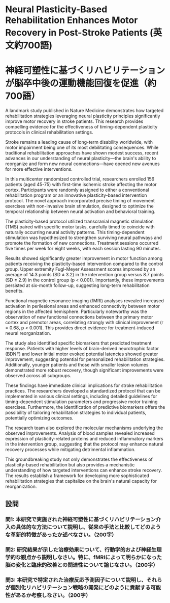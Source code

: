 # Neural Plasticity-Based Rehabilitation Enhances Motor Recovery in Post-Stroke Patients (英文約700語)
# 神経可塑性に基づくリハビリテーションが脳卒中後の運動機能回復を促進（約700語）

A landmark study published in Nature Medicine demonstrates how targeted rehabilitation strategies leveraging neural plasticity principles significantly improve motor recovery in stroke patients. This research provides compelling evidence for the effectiveness of timing-dependent plasticity protocols in clinical rehabilitation settings.

Stroke remains a leading cause of long-term disability worldwide, with motor impairment being one of its most debilitating consequences. While traditional rehabilitation approaches have shown modest success, recent advances in our understanding of neural plasticity—the brain's ability to reorganize and form new neural connections—have opened new avenues for more effective interventions.

In this multicenter randomized controlled trial, researchers enrolled 156 patients (aged 45-75) with first-time ischemic stroke affecting the motor cortex. Participants were randomly assigned to either a conventional rehabilitation program or an innovative plasticity-based intervention protocol. The novel approach incorporated precise timing of movement exercises with non-invasive brain stimulation, designed to optimize the temporal relationship between neural activation and behavioral training.

The plasticity-based protocol utilized transcranial magnetic stimulation (TMS) paired with specific motor tasks, carefully timed to coincide with naturally occurring neural activity patterns. This timing-dependent stimulation was hypothesized to strengthen surviving neural pathways and promote the formation of new connections. Treatment sessions occurred five times per week for eight weeks, with each session lasting 90 minutes.

Results showed significantly greater improvement in motor function among patients receiving the plasticity-based intervention compared to the control group. Upper extremity Fugl-Meyer Assessment scores improved by an average of 14.3 points (SD ± 3.2) in the intervention group versus 8.7 points (SD ± 2.9) in the control group (p < 0.001). Importantly, these improvements persisted at six-month follow-up, suggesting long-term rehabilitation benefits.

Functional magnetic resonance imaging (fMRI) analyses revealed increased activation in perilesional areas and enhanced connectivity between motor regions in the affected hemisphere. Particularly noteworthy was the observation of new functional connections between the primary motor cortex and premotor areas, correlating strongly with clinical improvement (r = 0.68, p < 0.001). This provides direct evidence for treatment-induced neural reorganization.

The study also identified specific biomarkers that predicted treatment response. Patients with higher levels of brain-derived neurotrophic factor (BDNF) and lower initial motor evoked potential latencies showed greater improvement, suggesting potential for personalized rehabilitation strategies. Additionally, younger patients and those with smaller lesion volumes demonstrated more robust recovery, though significant improvements were observed across all subgroups.

These findings have immediate clinical implications for stroke rehabilitation practices. The researchers developed a standardized protocol that can be implemented in various clinical settings, including detailed guidelines for timing-dependent stimulation parameters and progressive motor training exercises. Furthermore, the identification of predictive biomarkers offers the possibility of tailoring rehabilitation strategies to individual patients, potentially optimizing outcomes.

The research team also explored the molecular mechanisms underlying the observed improvements. Analysis of blood samples revealed increased expression of plasticity-related proteins and reduced inflammatory markers in the intervention group, suggesting that the protocol may enhance natural recovery processes while mitigating detrimental inflammation.

This groundbreaking study not only demonstrates the effectiveness of plasticity-based rehabilitation but also provides a mechanistic understanding of how targeted interventions can enhance stroke recovery. The results establish a framework for developing more sophisticated rehabilitation strategies that capitalize on the brain's natural capacity for reorganization.

## 設問

### 問1: 本研究で実施された神経可塑性に基づくリハビリテーション介入の具体的な方法について説明し、従来の手法と比較してどのような革新的特徴があったか述べなさい。（200字）

### 問2: 研究結果が示した治療効果について、行動学的および神経生理学的な観点から説明しなさい。特に、fMRIによって明らかになった脳の変化と臨床的改善との関連性について論じなさい。（200字）

### 問3: 本研究で特定された治療反応予測因子について説明し、それらが個別化リハビリテーション戦略の開発にどのように貢献する可能性があるか考察しなさい。（200字） 